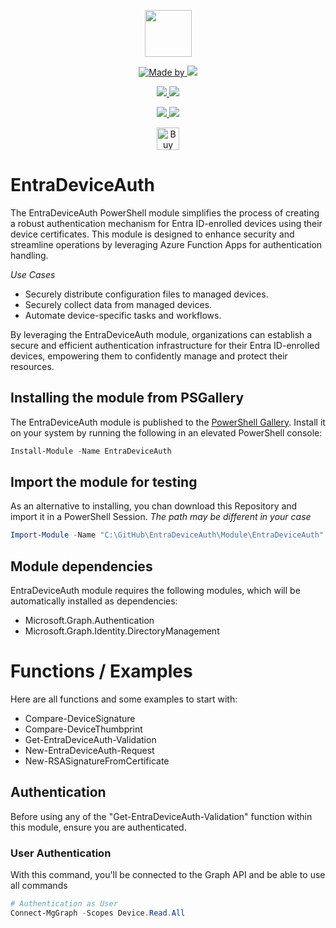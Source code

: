 <p align="center">
    <a href="https://scloud.work" alt="Florian Salzmann | scloud"></a>
            <img src="https://scloud.work/wp-content/uploads/EntraDeviceAuth-Icon.png" width="75" height="75" /></a>
</p>
<p align="center">
    <a href="https://www.linkedin.com/in/fsalzmann/">
        <img alt="Made by" src="https://img.shields.io/static/v1?label=made%20by&message=Florian%20Salzmann&color=04D361">
    </a>
    <a href="https://x.com/FlorianSLZ" alt="X / Twitter">
    	<img src="https://img.shields.io/twitter/follow/FlorianSLZ.svg?style=social"/>
    </a>
</p>
<p align="center">
    <a href="https://www.powershellgallery.com/packages/EntraDeviceAuth/" alt="PowerShell Gallery Version">
        <img src="https://img.shields.io/powershellgallery/v/EntraDeviceAuth.svg" />
    </a>
    <a href="https://www.powershellgallery.com/packages/EntraDeviceAuth/" alt="PS Gallery Downloads">
        <img src="https://img.shields.io/powershellgallery/dt/EntraDeviceAuth.svg" />
    </a>
</p>
<p align="center">
    <a href="https://raw.githubusercontent.com/FlorianSLZ/EntraDeviceAuth/master/LICENSE" alt="GitHub License">
        <img src="https://img.shields.io/github/license/FlorianSLZ/EntraDeviceAuth.svg" />
    </a>
    <a href="https://github.com/FlorianSLZ/EntraDeviceAuth/graphs/contributors" alt="GitHub Contributors">
        <img src="https://img.shields.io/github/contributors/FlorianSLZ/EntraDeviceAuth.svg"/>
    </a>
</p>

<p align="center">
    <a href='https://buymeacoffee.com/scloud' target='_blank'><img height='36' style='border:0px;height:36px;' src='https://cdn.ko-fi.com/cdn/kofi1.png?v=3' border='0' alt='Buy Me a Glass of wine' /></a>
</p>

# EntraDeviceAuth

The EntraDeviceAuth PowerShell module simplifies the process of creating a robust authentication mechanism for Entra ID-enrolled devices using their device certificates. This module is designed to enhance security and streamline operations by leveraging Azure Function Apps for authentication handling.

*Use Cases*

- Securely distribute configuration files to managed devices.
- Securely collect data from managed devices.
- Automate device-specific tasks and workflows.
  
By leveraging the EntraDeviceAuth module, organizations can establish a secure and efficient authentication infrastructure for their Entra ID-enrolled devices, empowering them to confidently manage and protect their resources.

## Installing the module from PSGallery

The EntraDeviceAuth module is published to the [PowerShell Gallery](https://www.powershellgallery.com/packages/EntraDeviceAuth). 
Install it on your system by running the following in an elevated PowerShell console:
```PowerShell
Install-Module -Name EntraDeviceAuth
```

## Import the module for testing

As an alternative to installing, you chan download this Repository and import it in a PowerShell Session. 
*The path may be different in your case*
```PowerShell
Import-Module -Name "C:\GitHub\EntraDeviceAuth\Module\EntraDeviceAuth" -Verbose -Force
```

## Module dependencies

EntraDeviceAuth module requires the following modules, which will be automatically installed as dependencies:
- Microsoft.Graph.Authentication
- Microsoft.Graph.Identity.DirectoryManagement

# Functions / Examples

Here are all functions and some examples to start with:

- Compare-DeviceSignature
- Compare-DeviceThumbprint
- Get-EntraDeviceAuth-Validation
- New-EntraDeviceAuth-Request
- New-RSASignatureFromCertificate


## Authentication
Before using any of the "Get-EntraDeviceAuth-Validation" function within this module, ensure you are authenticated. 

### User Authentication
With this command, you'll be connected to the Graph API and be able to use all commands
```PowerShell
# Authentication as User
Connect-MgGraph -Scopes Device.Read.All

```

